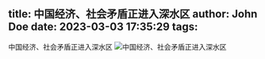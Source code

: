 title: 中国经济、社会矛盾正进入深水区
author: John Doe
date: 2023-03-03 17:35:29
tags:
---
中国经济、社会矛盾正进入深水区<!--more-->
![中国经济、社会矛盾正进入深水区](/images/20230303001.jpg)
